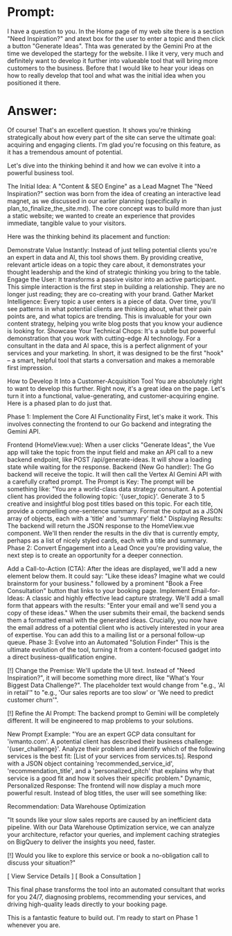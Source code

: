 # Prompt:

I have a question to you. In the Home page of my web site there is a section "Need Inspiration?" and atext box for the user to enter a topic and then click a button "Generate Ideas". Thta was generated by the Gemini Pro at the time we developed the startegy for the website. I like it very, very much and definitely want to develop it further into valueable tool that will bring more customers to the business. Before that I would like to hear your ideas on how to really develop that tool and what was the initial idea when you positioned it there.

# Answer:

Of course! That's an excellent question. It shows you're thinking strategically about how every part of the site can serve the ultimate goal: acquiring and engaging clients. I'm glad you're focusing on this feature, as it has a tremendous amount of potential.

Let's dive into the thinking behind it and how we can evolve it into a powerful business tool.

The Initial Idea: A "Content & SEO Engine" as a Lead Magnet
The "Need Inspiration?" section was born from the idea of creating an interactive lead magnet, as we discussed in our earlier planning (specifically in plan_to_finalize_the_site.md). The core concept was to build more than just a static website; we wanted to create an experience that provides immediate, tangible value to your visitors.

Here was the thinking behind its placement and function:

Demonstrate Value Instantly: Instead of just telling potential clients you're an expert in data and AI, this tool shows them. By providing creative, relevant article ideas on a topic they care about, it demonstrates your thought leadership and the kind of strategic thinking you bring to the table.
Engage the User: It transforms a passive visitor into an active participant. This simple interaction is the first step in building a relationship. They are no longer just reading; they are co-creating with your brand.
Gather Market Intelligence: Every topic a user enters is a piece of data. Over time, you'll see patterns in what potential clients are thinking about, what their pain points are, and what topics are trending. This is invaluable for your own content strategy, helping you write blog posts that you know your audience is looking for.
Showcase Your Technical Chops: It's a subtle but powerful demonstration that you work with cutting-edge AI technology. For a consultant in the data and AI space, this is a perfect alignment of your services and your marketing.
In short, it was designed to be the first "hook" – a smart, helpful tool that starts a conversation and makes a memorable first impression.

How to Develop It Into a Customer-Acquisition Tool
You are absolutely right to want to develop this further. Right now, it's a great idea on the page. Let's turn it into a functional, value-generating, and customer-acquiring engine. Here is a phased plan to do just that.

Phase 1: Implement the Core AI Functionality
First, let's make it work. This involves connecting the frontend to our Go backend and integrating the Gemini API.

Frontend (HomeView.vue): When a user clicks "Generate Ideas", the Vue app will take the topic from the input field and make an API call to a new backend endpoint, like POST /api/generate-ideas. It will show a loading state while waiting for the response.
Backend (New Go handler): The Go backend will receive the topic. It will then call the Vertex AI Gemini API with a carefully crafted prompt.
The Prompt is Key: The prompt will be something like: "You are a world-class data strategy consultant. A potential client has provided the following topic: '{user_topic}'. Generate 3 to 5 creative and insightful blog post titles based on this topic. For each title, provide a compelling one-sentence summary. Format the output as a JSON array of objects, each with a 'title' and 'summary' field."
Displaying Results: The backend will return the JSON response to the HomeView.vue component. We'll then render the results in the div that is currently empty, perhaps as a list of nicely styled cards, each with a title and summary.
Phase 2: Convert Engagement into a Lead
Once you're providing value, the next step is to create an opportunity for a deeper connection.

Add a Call-to-Action (CTA): After the ideas are displayed, we'll add a new element below them. It could say: "Like these ideas? Imagine what we could brainstorm for your business." followed by a prominent "Book a Free Consultation" button that links to your booking page.
Implement Email-for-Ideas: A classic and highly effective lead capture strategy. We'll add a small form that appears with the results: "Enter your email and we'll send you a copy of these ideas."
When the user submits their email, the backend sends them a formatted email with the generated ideas.
Crucially, you now have the email address of a potential client who is actively interested in your area of expertise. You can add this to a mailing list or a personal follow-up queue.
Phase 3: Evolve into an Automated "Solution Finder"
This is the ultimate evolution of the tool, turning it from a content-focused gadget into a direct business-qualification engine.

[!] Change the Premise: We'll update the UI text. Instead of "Need Inspiration?", it will become something more direct, like "What's Your Biggest Data Challenge?". The placeholder text would change from "e.g., 'AI in retail'" to "e.g., 'Our sales reports are too slow' or 'We need to predict customer churn'".

[!] Refine the AI Prompt: The backend prompt to Gemini will be completely different. It will be engineered to map problems to your solutions.

New Prompt Example: "You are an expert GCP data consultant for 'ivmanto.com'. A potential client has described their business challenge: '{user_challenge}'. Analyze their problem and identify which of the following services is the best fit: [List of your services from services.ts]. Respond with a JSON object containing 'recommended_service_id', 'recommendation_title', and a 'personalized_pitch' that explains why that service is a good fit and how it solves their specific problem."
Dynamic, Personalized Response: The frontend will now display a much more powerful result. Instead of blog titles, the user will see something like:

Recommendation: Data Warehouse Optimization

"It sounds like your slow sales reports are caused by an inefficient data pipeline. With our Data Warehouse Optimization service, we can analyze your architecture, refactor your queries, and implement caching strategies on BigQuery to deliver the insights you need, faster.

[!] Would you like to explore this service or book a no-obligation call to discuss your situation?"

[ View Service Details ] [ Book a Consultation ]

This final phase transforms the tool into an automated consultant that works for you 24/7, diagnosing problems, recommending your services, and driving high-quality leads directly to your booking page.

This is a fantastic feature to build out. I'm ready to start on Phase 1 whenever you are.
